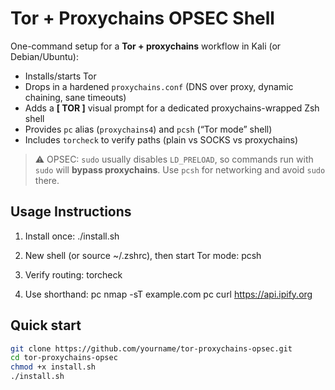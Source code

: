 # Tor + Proxychains OPSEC Shell

One-command setup for a **Tor + proxychains** workflow in Kali (or Debian/Ubuntu):
- Installs/starts Tor
- Drops in a hardened `proxychains.conf` (DNS over proxy, dynamic chaining, sane timeouts)
- Adds a **[ TOR ]** visual prompt for a dedicated proxychains-wrapped Zsh shell
- Provides `pc` alias (`proxychains4`) and `pcsh` (“Tor mode” shell)
- Includes `torcheck` to verify paths (plain vs SOCKS vs proxychains)

> ⚠️ OPSEC: `sudo` usually disables `LD_PRELOAD`, so commands run with `sudo` will **bypass proxychains**. Use `pcsh` for networking and avoid `sudo` there.

## Usage Instructions

1) Install once:
./install.sh

2) New shell (or source ~/.zshrc), then start Tor mode:
pcsh

3) Verify routing:
torcheck

4) Use shorthand:
pc nmap -sT example.com
pc curl https://api.ipify.org

## Quick start

```bash
git clone https://github.com/yourname/tor-proxychains-opsec.git
cd tor-proxychains-opsec
chmod +x install.sh
./install.sh
